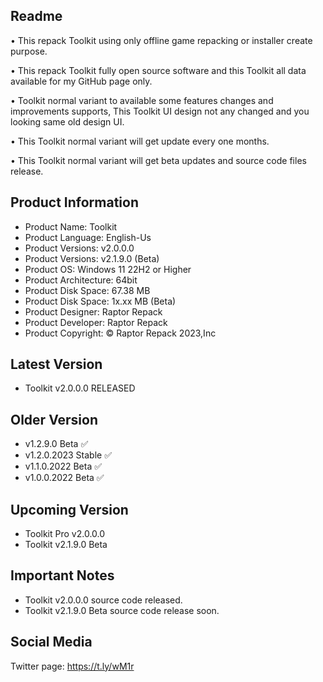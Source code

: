Readme
------

• This repack Toolkit using only offline game repacking or installer create purpose.

• This repack Toolkit fully open source software and this Toolkit all data available for my GitHub page only.

• Toolkit normal variant to available some features changes and improvements supports, This Toolkit UI design not any changed and you looking same old design UI.

• This Toolkit normal variant will get update every one months.

• This Toolkit normal variant will get beta updates and source code files release.

Product Information
-------------------
- Product Name: Toolkit
- Product Language: English-Us
- Product Versions: v2.0.0.0
- Product Versions: v2.1.9.0 (Beta)
- Product OS: Windows 11 22H2 or Higher
- Product Architecture: 64bit
- Product Disk Space: 67.38 MB
- Product Disk Space: 1x.xx MB (Beta)
- Product Designer: Raptor Repack
- Product Developer: Raptor Repack
- Product Copyright: © Raptor Repack 2023,Inc

Latest Version
--------------
- Toolkit v2.0.0.0 RELEASED

Older Version
-------------
- v1.2.9.0 Beta ✅
- v1.2.0.2023 Stable ✅
- v1.1.0.2022 Beta ✅
- v1.0.0.2022 Beta ✅

Upcoming Version
----------------
- Toolkit Pro v2.0.0.0
- Toolkit v2.1.9.0 Beta

Important Notes
---------------
- Toolkit v2.0.0.0 source code released.
- Toolkit v2.1.9.0 Beta source code release soon.

Social Media
------------
Twitter page: https://t.ly/wM1r
